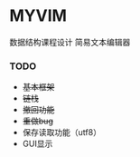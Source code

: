 # MYVIM
数据结构课程设计 简易文本编辑器
### TODO
- ~~基本框架~~
- ~~链栈~~
- ~~撤回功能~~
- ~~重做bug~~
- 保存读取功能（utf8）
- GUI显示
